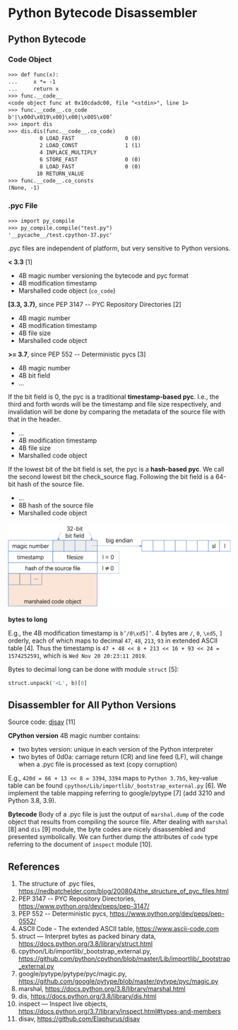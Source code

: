# Python Bytecode Disassembler

## Python Bytecode

### Code Object

```
>>> def func(x):
...     x *= -1
...     return x
>>> func.__code__
<code object func at 0x10cdadc00, file "<stdin>", line 1>
>>> func.__code__.co_code
b'|\x00d\x019\x00}\x00|\x00S\x00’
>>> import dis
>>> dis.dis(func.__code__.co_code)
          0 LOAD_FAST                0 (0)
          2 LOAD_CONST               1 (1)
          4 INPLACE_MULTIPLY
          6 STORE_FAST               0 (0)
          8 LOAD_FAST                0 (0)
         10 RETURN_VALUE
>>> func.__code__.co_consts
(None, -1)
```

### .pyc File

```
>>> import py_compile
>>> py_compile.compile("test.py")
'__pycache__/test.cpython-37.pyc'
```

.pyc files are independent of platform, but very sensitive to Python versions.

__< 3.3__ [1]

- 4B magic number versioning the bytecode and pyc format
- 4B modification timestamp
- Marshalled code object (`co_code`)

__[3.3, 3.7)__, since PEP 3147 -- PYC Repository Directories [2]

- 4B magic number
- 4B modification timestamp
- 4B file size
- Marshalled code object

__>= 3.7__, since PEP 552 -- Deterministic pycs [3]

- 4B magic number
- 4B bit field
- ...

If the bit field is 0, the pyc is a traditional __timestamp-based pyc__. I.e., the third and forth words will be the timestamp and file size respectively, and invalidation will be done by comparing the metadata of the source file with that in the header.

- ...
- 4B modification timestamp
- 4B file size
- Marshalled code object

If the lowest bit of the bit field is set, the pyc is a __hash-based pyc__. We call the second lowest bit the check_source flag. Following the bit field is a 64-bit hash of the source file.

- ...
- 8B hash of the source file
- Marshalled code object

![pyc-format.png](../fig/pycformat.png)

__bytes to long__

E.g., the 4B modification timestamp is `b’/0\xd5]’`. 4 bytes are `/`, `0`, `\xd5`, `]` orderly, each of which maps to decimal `47`, `48`, `213`, `93` in extended ASCII table [4]. Thus the timestamp is `47 + 48 << 8 + 213 << 16 + 93 << 24 = 1574252591`, which is `Wed Nov 20 20:23:11 2019`.

Bytes to decimal long can be done with module `struct` [5]:

```python
struct.unpack('<L', b)[0]
```

## Disassembler for All Python Versions

Source code: [disav](https://github.com/Elaphurus/disav) [11]

__CPython version__ 4B magic number contains:

- two bytes version: unique in each version of the Python interpreter
- two bytes of 0d0a: carriage return (CR) and line feed (LF), will change when a .pyc file is processed as text (copy corruption)

E.g., `420d = 66 + 13 << 8 = 3394`, `3394` maps to `Python 3.7b5`, key-value table can be found `cpython/Lib/importlib/_bootstrap_external.py` [6]. We implement the table mapping referring to google/pytype [7] (add 3210 and Python 3.8, 3.9).

__Bytecode__ Body of a .pyc file is just the output of `marshal.dump` of the code object that results from compiling the source file. After dealing with `marshal` [8] and `dis` [9] module, the byte codes are nicely disassembled and presented symbolically. We can further dump the attributes of `code` type referring to the document of `inspect` module [10].

## References

1. The structure of .pyc files, https://nedbatchelder.com/blog/200804/the_structure_of_pyc_files.html
2. PEP 3147 -- PYC Repository Directories, https://www.python.org/dev/peps/pep-3147/
3. PEP 552 -- Deterministic pycs, https://www.python.org/dev/peps/pep-0552/
4. ASCII Code - The extended ASCII table, https://www.ascii-code.com
5. struct — Interpret bytes as packed binary data, https://docs.python.org/3.8/library/struct.html
6. cpython/Lib/importlib/_bootstrap_external.py, https://github.com/python/cpython/blob/master/Lib/importlib/_bootstrap_external.py
7. google/pytype/pytype/pyc/magic.py, https://github.com/google/pytype/blob/master/pytype/pyc/magic.py
8. marshal, https://docs.python.org/3.8/library/marshal.html
9. dis, https://docs.python.org/3.8/library/dis.html
10. inspect — Inspect live objects, https://docs.python.org/3.7/library/inspect.html#types-and-members
11. disav, https://github.com/Elaphurus/disav
